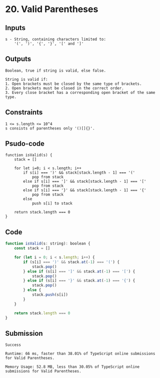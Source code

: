 # 20. Valid Parentheses
## Inputs

    s - String, containing characters limited to:
        '(', ')', '{', '}', '[' and ']'

## Outputs

    Boolean, true if string is valid, else false.

    String is valid if:
    1. Open brackets must be closed by the same type of brackets.
    2. Open brackets must be closed in the correct order.
    3. Every close bracket has a corresponding open bracket of the same type.

## Constraints

    1 <= s.length <= 10^4
    s consists of parentheses only '()[]{}'.

## Psudo-code

    function isValid(s) {
        stack = []

        for let i=0; i < s.length; i++
            if s[i] === ')' && stack[stack.length - 1] === '('
                pop from stack  
            else if s[i] === ']' && stack[stack.length - 1] === '['
                pop from stack  
            else if s[i] === '}' && stack[stack.length - 1] === '{'
                pop from stack  
            else 
                push s[i] to stack
        
        return stack.length === 0
    }

## Code

```js
function isValid(s: string): boolean {
    const stack = []

    for (let i = 0; i < s.length; i++) {
        if (s[i] === ')' && stack.at(-1) === '(') {
            stack.pop()
        } else if (s[i] === ']' && stack.at(-1) === '[') {
            stack.pop()
        } else if (s[i] === '}' && stack.at(-1) === '{') {
            stack.pop()
        } else {
            stack.push(s[i])
        }
    } 

    return stack.length === 0
}
```

## Submission

    Success

    Runtime: 66 ms, faster than 38.01% of TypeScript online submissions for Valid Parentheses.

    Memory Usage: 52.8 MB, less than 30.05% of TypeScript online submissions for Valid Parentheses.